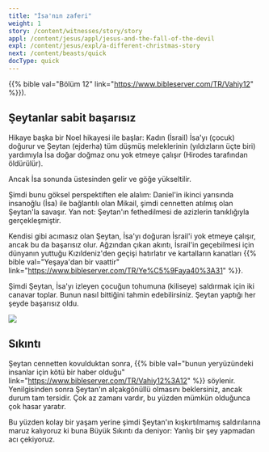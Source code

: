 ```yaml
---
title: "İsa'nın zaferi"
weight: 1
story: /content/witnesses/story/story
appl: /content/jesus/appl/jesus-and-the-fall-of-the-devil
expl: /content/jesus/expl/a-different-christmas-story
next: /content/beasts/quick
docType: quick
---
```



{{% bible val="Bölüm 12" link="https://www.bibleserver.com/TR/Vahiy12" %}}).

## Şeytanlar sabit başarısız

Hikaye başka bir Noel hikayesi ile başlar: Kadın (İsrail) İsa'yı (çocuk) doğurur ve Şeytan (ejderha) tüm düşmüş meleklerinin (yıldızların üçte biri) yardımıyla İsa doğar doğmaz onu yok etmeye çalışır (Hirodes tarafından öldürülür).

Ancak İsa sonunda üstesinden gelir ve göğe yükseltilir.

Şimdi bunu göksel perspektiften ele alalım: Daniel'in ikinci yarısında insanoğlu (İsa) ile bağlantılı olan Mikail, şimdi cennetten atılmış olan Şeytan'la savaşır. Yan not: Şeytan'ın fethedilmesi de azizlerin tanıklığıyla gerçekleşmiştir.

Kendisi gibi acımasız olan Şeytan, İsa'yı doğuran İsrail'i yok etmeye çalışır, ancak bu da başarısız olur. Ağzından çıkan akıntı, İsrail'in geçebilmesi için dünyanın yuttuğu Kızıldeniz'den geçişi hatırlatır ve kartalların kanatları {{% bible val="Yeşaya'dan bir vaattir" link="https://www.bibleserver.com/TR/Ye%C5%9Faya40%3A31" %}}.

Şimdi Şeytan, İsa'yı izleyen çocuğun tohumuna (kiliseye) saldırmak için iki canavar toplar. Bunun nasıl bittiğini tahmin edebilirsiniz. Şeytan yaptığı her şeyde başarısız oldu.

![](/images/jesus_tr.jpg)

## Sıkıntı

Şeytan cennetten kovulduktan sonra, {{% bible val="bunun yeryüzündeki insanlar için kötü bir haber olduğu" link="https://www.bibleserver.com/TR/Vahiy12%3A12" %}} söylenir. Yenilgisinden sonra Şeytan'ın alçakgönüllü olmasını beklersiniz, ancak durum tam tersidir. Çok az zamanı vardır, bu yüzden mümkün olduğunca çok hasar yaratır.

Bu yüzden kolay bir yaşam yerine şimdi Şeytan'ın kışkırtılmamış saldırılarına maruz kalıyoruz ki buna Büyük Sıkıntı da deniyor: Yanlış bir şey yapmadan acı çekiyoruz.